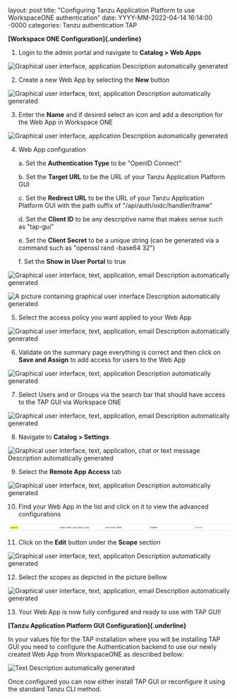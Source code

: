 layout: post
title: "Configuring Tanzu Application Platform to use WorkspaceONE authentication"
date: YYYY-MM-2022-04-14 16:14:00 -0000
categories: Tanzu authentication TAP


**[Workspace ONE Configuration]{.underline}**

1.  Login to the admin portal and navigate to **Catalog \> Web Apps**

![Graphical user interface, application Description automatically
generated](../images//media/image1.png)

2.  Create a new Web App by selecting the **New** button

![Graphical user interface, text, application Description automatically
generated](../images//media/image2.png)

3.  Enter the **Name** and if desired select an icon and add a
    description for the Web App in Workspace ONE

![Graphical user interface, application Description automatically
generated](../images//media/image3.png)

4.  Web App configuration

    a.  Set the **Authentication Type** to be "OpenID Connect"

    b.  Set the **Target URL** to be the URL of your Tanzu Application
        Platform GUI

    c.  Set the **Redirect URL** to be the URL of your Tanzu Application
        Platform GUI with the path suffix of
        "/api/auth/oidc/handler/frame"

    d.  Set the **Client ID** to be any descriptive name that makes
        sense such as "tap-gui"

    e.  Set the **Client Secret** to be a unique string (can be
        generated via a command such as "openssl rand -base64 32")

    f.  Set the **Show in User Portal** to true

![Graphical user interface, text, application, email Description
automatically
generated](../images//media/image4.png)

![A picture containing graphical user interface Description
automatically
generated](../images//media/image5.png)

5.  Select the access policy you want applied to your Web App

![Graphical user interface, text, application, email Description
automatically
generated](../images//media/image6.png)

6.  Validate on the summary page everything is correct and then click on
    **Save and Assign** to add access for users to the Web App

![Graphical user interface, text, application Description automatically
generated](../images//media/image7.png)

7.  Select Users and or Groups via the search bar that should have
    access to the TAP GUI via Workspace ONE

![Graphical user interface, text, application, email Description
automatically
generated](../images//media/image8.png)

8.  Navigate to **Catalog \> Settings**

![Graphical user interface, text, application, chat or text message
Description automatically
generated](../images//media/image9.png)

9.  Select the **Remote App Access** tab

![Graphical user interface, text, application Description automatically
generated](../images//media/image10.png)

10. Find your Web App in the list and click on it to view the advanced
    configurations

![](../images//media/image11.png)

11. Click on the **Edit** button under the **Scope** section

![Graphical user interface, text, application Description automatically
generated](../images//media/image12.png)

12. Select the scopes as depicted in the picture bellow

![Graphical user interface, text, application, email Description
automatically
generated](../images//media/image13.png)

13. Your Web App is now fully configured and ready to use with TAP GUI!

**[Tanzu Application Platform GUI Configuration]{.underline}**

In your values file for the TAP installation where you will be
installing TAP GUI you need to configure the Authentication backend to
use our newly created Web App from WorkspaceONE as described bellow:

![Text Description automatically
generated](../images//media/image14.png)

Once configured you can now either install TAP GUI or reconfigure it
using the standard Tanzu CLI method.

